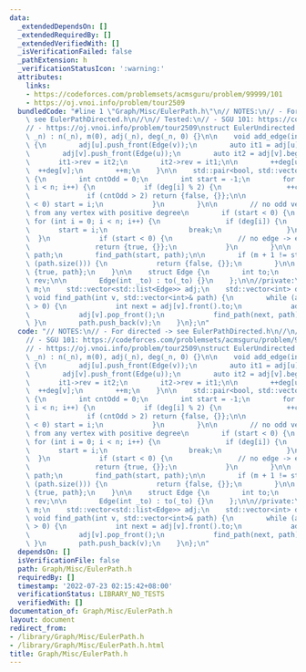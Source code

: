 ```yaml
---
data:
  _extendedDependsOn: []
  _extendedRequiredBy: []
  _extendedVerifiedWith: []
  _isVerificationFailed: false
  _pathExtension: h
  _verificationStatusIcon: ':warning:'
  attributes:
    links:
    - https://codeforces.com/problemsets/acmsguru/problem/99999/101
    - https://oj.vnoi.info/problem/tour2509
  bundledCode: "#line 1 \"Graph/Misc/EulerPath.h\"\n// NOTES:\n// - For directed ->\
    \ see EulerPathDirected.h\n//\n// Tested:\n// - SGU 101: https://codeforces.com/problemsets/acmsguru/problem/99999/101\n\
    // - https://oj.vnoi.info/problem/tour2509\nstruct EulerUndirected {\n    EulerUndirected(int\
    \ _n) : n(_n), m(0), adj(_n), deg(_n, 0) {}\n\n    void add_edge(int u, int v)\
    \ {\n        adj[u].push_front(Edge(v));\n        auto it1 = adj[u].begin();\n\
    \        adj[v].push_front(Edge(u));\n        auto it2 = adj[v].begin();\n\n \
    \       it1->rev = it2;\n        it2->rev = it1;\n\n        ++deg[u];\n      \
    \  ++deg[v];\n        ++m;\n    }\n\n    std::pair<bool, std::vector<int>> solve()\
    \ {\n        int cntOdd = 0;\n        int start = -1;\n        for (int i = 0;\
    \ i < n; i++) {\n            if (deg[i] % 2) {\n                ++cntOdd;\n  \
    \              if (cntOdd > 2) return {false, {}};\n\n                if (start\
    \ < 0) start = i;\n            }\n        }\n\n        // no odd vertex -> start\
    \ from any vertex with positive degree\n        if (start < 0) {\n           \
    \ for (int i = 0; i < n; i++) {\n                if (deg[i]) {\n             \
    \       start = i;\n                    break;\n                }\n          \
    \  }\n            if (start < 0) {\n                // no edge -> empty path\n\
    \                return {true, {}};\n            }\n        }\n\n        std::vector<int>\
    \ path;\n        find_path(start, path);\n\n        if (m + 1 != static_cast<int>\
    \ (path.size())) {\n            return {false, {}};\n        }\n\n        return\
    \ {true, path};\n    }\n\n    struct Edge {\n        int to;\n        std::list<Edge>::iterator\
    \ rev;\n\n        Edge(int _to) : to(_to) {}\n    };\n\n//private:\n    int n,\
    \ m;\n    std::vector<std::list<Edge>> adj;\n    std::vector<int> deg;\n\n   \
    \ void find_path(int v, std::vector<int>& path) {\n        while (adj[v].size()\
    \ > 0) {\n            int next = adj[v].front().to;\n            adj[next].erase(adj[v].front().rev);\n\
    \            adj[v].pop_front();\n            find_path(next, path);\n       \
    \ }\n        path.push_back(v);\n    }\n};\n"
  code: "// NOTES:\n// - For directed -> see EulerPathDirected.h\n//\n// Tested:\n\
    // - SGU 101: https://codeforces.com/problemsets/acmsguru/problem/99999/101\n\
    // - https://oj.vnoi.info/problem/tour2509\nstruct EulerUndirected {\n    EulerUndirected(int\
    \ _n) : n(_n), m(0), adj(_n), deg(_n, 0) {}\n\n    void add_edge(int u, int v)\
    \ {\n        adj[u].push_front(Edge(v));\n        auto it1 = adj[u].begin();\n\
    \        adj[v].push_front(Edge(u));\n        auto it2 = adj[v].begin();\n\n \
    \       it1->rev = it2;\n        it2->rev = it1;\n\n        ++deg[u];\n      \
    \  ++deg[v];\n        ++m;\n    }\n\n    std::pair<bool, std::vector<int>> solve()\
    \ {\n        int cntOdd = 0;\n        int start = -1;\n        for (int i = 0;\
    \ i < n; i++) {\n            if (deg[i] % 2) {\n                ++cntOdd;\n  \
    \              if (cntOdd > 2) return {false, {}};\n\n                if (start\
    \ < 0) start = i;\n            }\n        }\n\n        // no odd vertex -> start\
    \ from any vertex with positive degree\n        if (start < 0) {\n           \
    \ for (int i = 0; i < n; i++) {\n                if (deg[i]) {\n             \
    \       start = i;\n                    break;\n                }\n          \
    \  }\n            if (start < 0) {\n                // no edge -> empty path\n\
    \                return {true, {}};\n            }\n        }\n\n        std::vector<int>\
    \ path;\n        find_path(start, path);\n\n        if (m + 1 != static_cast<int>\
    \ (path.size())) {\n            return {false, {}};\n        }\n\n        return\
    \ {true, path};\n    }\n\n    struct Edge {\n        int to;\n        std::list<Edge>::iterator\
    \ rev;\n\n        Edge(int _to) : to(_to) {}\n    };\n\n//private:\n    int n,\
    \ m;\n    std::vector<std::list<Edge>> adj;\n    std::vector<int> deg;\n\n   \
    \ void find_path(int v, std::vector<int>& path) {\n        while (adj[v].size()\
    \ > 0) {\n            int next = adj[v].front().to;\n            adj[next].erase(adj[v].front().rev);\n\
    \            adj[v].pop_front();\n            find_path(next, path);\n       \
    \ }\n        path.push_back(v);\n    }\n};\n"
  dependsOn: []
  isVerificationFile: false
  path: Graph/Misc/EulerPath.h
  requiredBy: []
  timestamp: '2022-07-23 02:15:42+08:00'
  verificationStatus: LIBRARY_NO_TESTS
  verifiedWith: []
documentation_of: Graph/Misc/EulerPath.h
layout: document
redirect_from:
- /library/Graph/Misc/EulerPath.h
- /library/Graph/Misc/EulerPath.h.html
title: Graph/Misc/EulerPath.h
---
```

